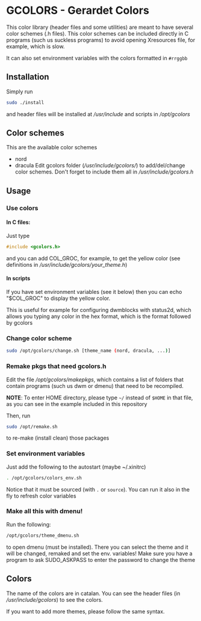 # GCOLORS - Gerardet Colors
This color library (header files and some utilities) are meant to have
several color schemes (.h files). This color schemes can be included
directly in C programs (such us suckless programs) to avoid opening Xresources
file, for example, which is slow.

It can also set environment variables with the colors formatted in `#rrggbb`

## Installation
Simply run
```bash
sudo ./install
```
and header files will be installed at _/usr/include_ and scripts in _/opt/gcolors_

## Color schemes
This are the available color schemes
- nord
- dracula
Edit gcolors folder (_/usr/include/gcolors/_) to add/del/change color schemes.
Don't forget to include them all in _/usr/include/gcolors.h_

## Usage
### Use colors
#### In C files:
Just type
```c
#include <gcolors.h>
```
and you can add COL\_GROC, for example, to get the yellow color (see definitions
in _/usr/include/gcolors/your_theme.h_)
#### In scripts
If you have set environment variables (see it below) then you can
echo "$COL\_GROC" to display the yellow color.

This is useful for example for configuring dwmblocks with status2d, which
allows you typing any color in the hex format, which is the format followed by gcolors

### Change color scheme
```bash
sudo /opt/gcolors/change.sh [theme_name (nord, dracula, ...)]
```
### Remake pkgs that need gcolors.h
Edit the file _/opt/gcolors/makepkgs_, which contains a list of folders that
contain programs (such us dwm or dmenu) that need to be recompiled.

**NOTE**: To enter HOME directory, please type `~/` instead of `$HOME` in that file,
as you can see in the example included in this repository

Then, run
```bash
sudo /opt/remake.sh
```
to re-make (install clean) those packages

### Set environment variables
Just add the following to the autostart (maybe ~/.xinitrc)
```bash
. /opt/gcolors/colors_env.sh
```
Notice that it must be sourced (with `.` or `source`). You can run it also in the
fly to refresh color variables

### Make all this with dmenu!
Run the following:
```bash
/opt/gcolors/theme_dmenu.sh
```
to open dmenu (must be installed). There you can select the theme and it will
be changed, remaked and set the env. variables! Make sure you have a program
to ask SUDO\_ASKPASS to enter the password to change the theme

## Colors
The name of the colors are in catalan. You can see the header files (in _/usr/include/gcolors_)
to see the colors.

If you want to add more themes, please follow the same syntax.
